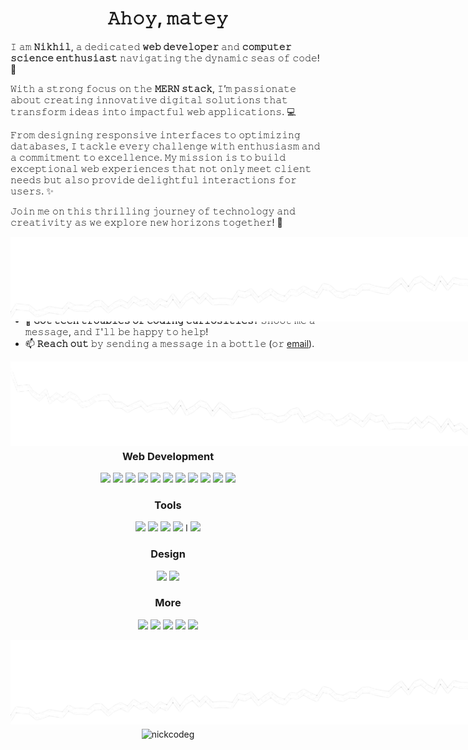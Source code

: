 <h1 align=center>𝙰𝚑𝚘𝚢, 𝚖𝚊𝚝𝚎𝚢</h1>

𝙸 𝚊𝚖 **𝙽𝚒𝚔𝚑𝚒𝚕**, 𝚊 𝚍𝚎𝚍𝚒𝚌𝚊𝚝𝚎𝚍 **𝚠𝚎𝚋 𝚍𝚎𝚟𝚎𝚕𝚘𝚙𝚎𝚛** 𝚊𝚗𝚍 **𝚌𝚘𝚖𝚙𝚞𝚝𝚎𝚛 𝚜𝚌𝚒𝚎𝚗𝚌𝚎 𝚎𝚗𝚝𝚑𝚞𝚜𝚒𝚊𝚜𝚝** 𝚗𝚊𝚟𝚒𝚐𝚊𝚝𝚒𝚗𝚐 𝚝𝚑𝚎 𝚍𝚢𝚗𝚊𝚖𝚒𝚌 𝚜𝚎𝚊𝚜 𝚘𝚏 𝚌𝚘𝚍𝚎! 🌊 

𝚆𝚒𝚝𝚑 𝚊 𝚜𝚝𝚛𝚘𝚗𝚐 𝚏𝚘𝚌𝚞𝚜 𝚘𝚗 𝚝𝚑𝚎 **𝙼𝙴𝚁𝙽 𝚜𝚝𝚊𝚌𝚔**, 𝙸’𝚖 𝚙𝚊𝚜𝚜𝚒𝚘𝚗𝚊𝚝𝚎 𝚊𝚋𝚘𝚞𝚝 𝚌𝚛𝚎𝚊𝚝𝚒𝚗𝚐 𝚒𝚗𝚗𝚘𝚟𝚊𝚝𝚒𝚟𝚎 𝚍𝚒𝚐𝚒𝚝𝚊𝚕 𝚜𝚘𝚕𝚞𝚝𝚒𝚘𝚗𝚜 𝚝𝚑𝚊𝚝 𝚝𝚛𝚊𝚗𝚜𝚏𝚘𝚛𝚖 𝚒𝚍𝚎𝚊𝚜 𝚒𝚗𝚝𝚘 𝚒𝚖𝚙𝚊𝚌𝚝𝚏𝚞𝚕 𝚠𝚎𝚋 𝚊𝚙𝚙𝚕𝚒𝚌𝚊𝚝𝚒𝚘𝚗𝚜. 💻  

𝙵𝚛𝚘𝚖 𝚍𝚎𝚜𝚒𝚐𝚗𝚒𝚗𝚐 𝚛𝚎𝚜𝚙𝚘𝚗𝚜𝚒𝚟𝚎 𝚒𝚗𝚝𝚎𝚛𝚏𝚊𝚌𝚎𝚜 𝚝𝚘 𝚘𝚙𝚝𝚒𝚖𝚒𝚣𝚒𝚗𝚐 𝚍𝚊𝚝𝚊𝚋𝚊𝚜𝚎𝚜, 𝙸 𝚝𝚊𝚌𝚔𝚕𝚎 𝚎𝚟𝚎𝚛𝚢 𝚌𝚑𝚊𝚕𝚕𝚎𝚗𝚐𝚎 𝚠𝚒𝚝𝚑 𝚎𝚗𝚝𝚑𝚞𝚜𝚒𝚊𝚜𝚖 𝚊𝚗𝚍 𝚊 𝚌𝚘𝚖𝚖𝚒𝚝𝚖𝚎𝚗𝚝 𝚝𝚘 𝚎𝚡𝚌𝚎𝚕𝚕𝚎𝚗𝚌𝚎. 𝙼𝚢 𝚖𝚒𝚜𝚜𝚒𝚘𝚗 𝚒𝚜 𝚝𝚘 𝚋𝚞𝚒𝚕𝚍 𝚎𝚡𝚌𝚎𝚙𝚝𝚒𝚘𝚗𝚊𝚕 𝚠𝚎𝚋 𝚎𝚡𝚙𝚎𝚛𝚒𝚎𝚗𝚌𝚎𝚜 𝚝𝚑𝚊𝚝 𝚗𝚘𝚝 𝚘𝚗𝚕𝚢 𝚖𝚎𝚎𝚝 𝚌𝚕𝚒𝚎𝚗𝚝 𝚗𝚎𝚎𝚍𝚜 𝚋𝚞𝚝 𝚊𝚕𝚜𝚘 𝚙𝚛𝚘𝚟𝚒𝚍𝚎 𝚍𝚎𝚕𝚒𝚐𝚑𝚝𝚏𝚞𝚕 𝚒𝚗𝚝𝚎𝚛𝚊𝚌𝚝𝚒𝚘𝚗𝚜 𝚏𝚘𝚛 𝚞𝚜𝚎𝚛𝚜. ✨  

𝙹𝚘𝚒𝚗 𝚖𝚎 𝚘𝚗 𝚝𝚑𝚒𝚜 𝚝𝚑𝚛𝚒𝚕𝚕𝚒𝚗𝚐 𝚓𝚘𝚞𝚛𝚗𝚎𝚢 𝚘𝚏 𝚝𝚎𝚌𝚑𝚗𝚘𝚕𝚘𝚐𝚢 𝚊𝚗𝚍 𝚌𝚛𝚎𝚊𝚝𝚒𝚟𝚒𝚝𝚢 𝚊𝚜 𝚠𝚎 𝚎𝚡𝚙𝚕𝚘𝚛𝚎 𝚗𝚎𝚠 𝚑𝚘𝚛𝚒𝚣𝚘𝚗𝚜 𝚝𝚘𝚐𝚎𝚝𝚑𝚎𝚛! 🚀

<img
  src="./torn-paper-black-background.png"
  alt=""
  title=""
  style="display: flex; margin: 0 auto; position: absolute">

<img src="https://i.giphy.com/media/v1.Y2lkPTc5MGI3NjExZWFwemtsZ2UwN3cwN3ZrOW16cm4za3JpbXhoYWo0bGJsNnhtcmVvNiZlcD12MV9pbnRlcm5hbF9naWZfYnlfaWQmY3Q9cw/y0V1NBjMz8cmZV15y8/giphy.gif" width="400px" align="right"></img>

- 🔭 **𝙲𝚞𝚛𝚛𝚎𝚗𝚝𝚕𝚢 𝚗𝚊𝚟𝚒𝚐𝚊𝚝𝚒𝚗𝚐** 𝚊 𝚏𝚕𝚎𝚎𝚝 𝚘𝚏 𝚎𝚡𝚌𝚒𝚝𝚒𝚗𝚐 𝚙𝚛𝚘𝚓𝚎𝚌𝚝𝚜 𝚊𝚗𝚍 𝚜𝚎𝚎𝚔𝚒𝚗𝚐 𝚖𝚢 𝚗𝚎𝚡𝚝 𝚐𝚛𝚊𝚗𝚍 𝚊𝚍𝚟𝚎𝚗𝚝𝚞𝚛𝚎!
- 🌱 **𝙳𝚒𝚟𝚒𝚗𝚐 𝚍𝚎𝚎𝚙 𝚒𝚗𝚝𝚘** **𝙵𝚞𝚕𝚕 𝚂𝚝𝚊𝚌𝚔 𝙳𝚎𝚟𝚎𝚕𝚘𝚙𝚖𝚎𝚗𝚝**, 𝚖𝚊𝚜𝚝𝚎𝚛𝚒𝚗𝚐 𝚝𝚑𝚎 𝚜𝚎𝚌𝚛𝚎𝚝𝚜 𝚘𝚏 𝚝𝚑𝚎 𝚍𝚒𝚐𝚒𝚝𝚊𝚕 𝚜𝚎𝚊𝚜.
- 👯 **𝙻𝚘𝚘𝚔𝚒𝚗𝚐 𝚏𝚘𝚛 𝚏𝚎𝚕𝚕𝚘𝚠 𝚍𝚎𝚟𝚎𝚕𝚘𝚙𝚎𝚛𝚜** 𝚝𝚘 𝚌𝚘𝚕𝚕𝚊𝚋𝚘𝚛𝚊𝚝𝚎 𝚘𝚗 **𝚘𝚙𝚎𝚗-𝚜𝚘𝚞𝚛𝚌𝚎 𝚚𝚞𝚎𝚜𝚝𝚜** 𝚊𝚗𝚍 𝚌𝚘𝚍𝚎-𝚏𝚒𝚕𝚕𝚎𝚍 𝚟𝚘𝚢𝚊𝚐𝚎𝚜.
- 💬 **𝙶𝚘𝚝 𝚝𝚎𝚌𝚑 𝚝𝚛𝚘𝚞𝚋𝚕𝚎𝚜 𝚘𝚛 𝚌𝚘𝚍𝚒𝚗𝚐 𝚌𝚞𝚛𝚒𝚘𝚜𝚒𝚝𝚒𝚎𝚜?** 𝚂𝚑𝚘𝚘𝚝 𝚖𝚎 𝚊 𝚖𝚎𝚜𝚜𝚊𝚐𝚎, 𝚊𝚗𝚍 𝙸'𝚕𝚕 𝚋𝚎 𝚑𝚊𝚙𝚙𝚢 𝚝𝚘 𝚑𝚎𝚕𝚙!
- 📫 **𝚁𝚎𝚊𝚌𝚑 𝚘𝚞𝚝** 𝚋𝚢 𝚜𝚎𝚗𝚍𝚒𝚗𝚐 𝚊 𝚖𝚎𝚜𝚜𝚊𝚐𝚎 𝚒𝚗 𝚊 𝚋𝚘𝚝𝚝𝚕𝚎 (𝚘𝚛 [email](mailto:25nikmehta@gmail.com)).

<img
  src="./IMG_20240907_152610.png"
  alt=""
  title=""
  style="display: flex; margin: 0 auto; position: absolute">

<h2 align="center">𝚃𝚎𝚌𝚑 𝙸 𝚞𝚜𝚎</h2>

<h3 align="center">Languages</h3>
<div align="center">

<img src="https://user-images.githubusercontent.com/25181517/117447155-6a868a00-af3d-11eb-9cfe-245df15c9f3f.png" width="50px"></img>
<img src="https://user-images.githubusercontent.com/25181517/117201156-9a724800-adec-11eb-9a9d-3cd0f67da4bc.png" width="50px"></img>
<img src="https://user-images.githubusercontent.com/25181517/192106073-90fffafe-3562-4ff9-a37e-c77a2da0ff58.png" width="50px"></img>
<img src="https://user-images.githubusercontent.com/25181517/183423507-c056a6f9-1ba8-4312-a350-19bcbc5a8697.png" width="50px"></img>
<img src="https://user-images.githubusercontent.com/25181517/183890598-19a0ac2d-e88a-4005-a8df-1ee36782fde1.png" width="50px"></img>

</div>

<h3 align="center">Web Development</h3>
<div align="center">

<img src="https://user-images.githubusercontent.com/25181517/192158954-f88b5814-d510-4564-b285-dff7d6400dad.png" width="50px"></img>
<img src="https://user-images.githubusercontent.com/25181517/183898674-75a4a1b1-f960-4ea9-abcb-637170a00a75.png" width="50px"></img>
<img src="https://user-images.githubusercontent.com/25181517/183898054-b3d693d4-dafb-4808-a509-bab54cf5de34.png" width="50px"></img>
<img src="https://user-images.githubusercontent.com/25181517/202896760-337261ed-ee92-4979-84c4-d4b829c7355d.png" width="50px"></img>
<img src="https://user-images.githubusercontent.com/25181517/183897015-94a058a6-b86e-4e42-a37f-bf92061753e5.png" width="50px"></img>
<img src="https://user-images.githubusercontent.com/25181517/183568594-85e280a7-0d7e-4d1a-9028-c8c2209e073c.png" width="50px"></img>
<img src="https://user-images.githubusercontent.com/25181517/183859966-a3462d8d-1bc7-4880-b353-e2cbed900ed6.png" width="50px"></img>
<img src="https://user-images.githubusercontent.com/25181517/187896150-cc1dcb12-d490-445c-8e4d-1275cd2388d6.png" width="50px"></img>
<img src="https://user-images.githubusercontent.com/25181517/192107858-fe19f043-c502-4009-8c47-476fc89718ad.png" width="50px"></img>
<img src="https://user-images.githubusercontent.com/25181517/182884177-d48a8579-2cd0-447a-b9a6-ffc7cb02560e.png" width="50px"></img>
<img src="https://github-production-user-asset-6210df.s3.amazonaws.com/62091613/261395532-b40892ef-efb8-4b0e-a6b5-d1cfc2f3fc35.png" width="50px"></img>
</div>

<h3 align="center">Tools</h3>
<div align="center">
<img src="https://user-images.githubusercontent.com/25181517/192108372-f71d70ac-7ae6-4c0d-8395-51d8870c2ef0.png" width="50px"></img>
<img src="https://user-images.githubusercontent.com/25181517/192108374-8da61ba1-99ec-41d7-80b8-fb2f7c0a4948.png" width="50px"></img>
<img src="https://user-images.githubusercontent.com/25181517/192108891-d86b6220-e232-423a-bf5f-90903e6887c3.png" width="50px"></img>
<img src="https://user-images.githubusercontent.com/25181517/192109061-e138ca71-337c-4019-8d42-4792fdaa7128.png" width="50px"></img> l
<img src="https://user-images.githubusercontent.com/25181517/121401671-49102800-c959-11eb-9f6f-74d49a5e1774.png" width="50px"></img>
</div>

<h3 align="center">Design</h3>
<div align="center">
  <img src="https://user-images.githubusercontent.com/25181517/189715289-df3ee512-6eca-463f-a0f4-c10d94a06b2f.png" width="50px"></img>
<img src="https://github-production-user-asset-6210df.s3.amazonaws.com/136815194/253220886-02494c7c-de6a-43a6-9293-6369696842ed.png" width="50px"></img>
</div>

<h3 align="center">More</h3>
<div align="center">
<img src="https://user-images.githubusercontent.com/25181517/183049794-a3dfaddd-22ee-4ffe-b0b4-549ccd4879f9.png" width="50px"></img>
<img src="https://github.com/marwin1991/profile-technology-icons/assets/76012086/4ec200c2-acdf-4c42-b419-cd49cba3d09f" width="50px"></img>
<img src="https://github.com/marwin1991/profile-technology-icons/assets/76012086/24b02d77-2f28-43c7-b5d6-e15e3395851b" width="50px"></img>
<img src="https://github.com/marwin1991/profile-technology-icons/assets/62091613/9bf5650b-e534-4eae-8a26-8379d076f3b4" width="50px"></img>
<img src="https://user-images.githubusercontent.com/25181517/183423775-2276e25d-d43d-4e58-890b-edbc88e915f7.png" width="50px"></img>
</div>


<img
  src="./torn-paper-black-background.png"
  alt=""
  title=""
  style="display: flex; margin: 0 auto; position: absolute">

<h2 align="center">𝚂𝚝𝚊𝚝𝚜</h2>

<div>  

<img src="https://github-readme-stats.vercel.app/api?username=nickcodeg&show=reviews&show_icons=true&theme=dark&bg_color=00000000&hide_border=true&custom_title=Stats&include_all_commits=true" align="left"></img>

<img src="https://github-readme-stats.vercel.app/api/top-langs/?username=nickcodeg&theme=dark&bg_color=00000000&hide_border=true&langs_count=5" align="right"></img>

</div>

<img src="https://github-readme-stats.vercel.app/api/pin/?username=nickcodeg&repo=Twitter-Clone&theme=dark&bg_color=00000000&"></img>

<p align="center">𝚂𝚑𝚘𝚠 𝚜𝚘𝚖𝚎 ♡ 𝚋𝚢 𝚜𝚝𝚊𝚛𝚒𝚗’ 𝚖𝚢 𝚛𝚎𝚙𝚘𝚜𝚒𝚝𝚘𝚛𝚒𝚎𝚜 𝚊𝚗𝚍 𝚓𝚘𝚒𝚗𝚒𝚗’ 𝚝𝚑𝚎 𝚝𝚛𝚎𝚊𝚜𝚞𝚛𝚎 𝚑𝚞𝚗𝚝!</p>


<p align="center"> <img src="https://komarev.com/ghpvc/?username=nickcodeg&label=SHIPMATES+ABOARD:&color=000000&style=plastic&abbreviated=true" alt="nickcodeg" align="center"/> </p>
